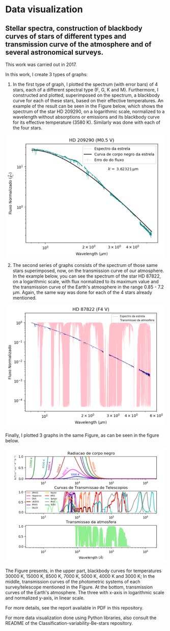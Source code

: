 # Data visualization
## Stellar spectra, construction of blackbody curves of stars of different types and transmission curve of the atmosphere and of several astronomical surveys.

This work was carried out in 2017.

In this work, I create 3 types of graphs:

1) In the first type of graph, I plotted the spectrum (with error bars) of 4 stars, each of a different spectral type (F, G, K and M). Furthermore, I constructed and plotted, superimposed on the spectrum, a blackbody curve for each of these stars, based on their effective temperatures. An example of the result can be seen in the Figure below, which shows the spectrum of the star HD 209290, on a logarithmic scale, normalized to a wavelength without absorptions or emissions and its blackbody curve for its effective temperature (3580 K). Similarly was done with each of the four stars.

![Database](images/espectro_M.png "Database")

2) The second series of graphs consists of the spectrum of those same stars superimposed, now, on the transmission curve of our atmosphere. In the example below, you can see the spectrum of the star HD 87822, on a logarithmic scale, with flux normalized to its maximum value and the transmission curve of the Earth's atmosphere in the range 0.85 - 7.2 µm. Again, the same way was done for each of the 4 stars already mentioned.

![Database](images/espectro-transmissao.png "Database")

Finally, I plotted 3 graphs in the same Figure, as can be seen in the figure below.


![Database](images/grafico-triplo.png "Database")


The Figure presents, in the upper part, blackbody curves for temperatures 30000 K, 15000 K, 8500 K, 7000 K, 5000 K, 4000 K and 3000 K; In the middle, transmission curves of the photometric systems of each survey/telescope mentioned in the Figure. At the bottom, transmission curves of the Earth's atmosphere. The three with x-axis in logarithmic scale and normalized y-axis, in linear scale.

For more details, see the report available in PDF in this repository.

For more data visualization done using Python libraries, also consult the README of the Classification-variability-Be-stars repository.
